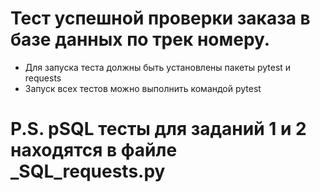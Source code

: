 ﻿# Тест успешной проверки заказа в базе данных по трек номеру.
- Для запуска теста должны быть установлены пакеты pytest и requests
- Запуск всех тестов можно выполнить командой pytest
# P.S. pSQL тесты для заданий 1 и 2 находятся в файле _SQL_requests.py